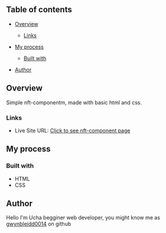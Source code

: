 ## Table of contents

- [Overview](#overview)
  - [Links](#links)
- [My process](#my-process)

  - [Built with](#built-with)

- [Author](#author)

## Overview

Simple nft-componentm, made with basic html and css.

### Links

- Live Site URL: [Click to see nft-component page](https://gwynbleidd0014.github.io/nft-preview-card-component/)

## My process

### Built with

- HTML
- CSS

## Author

Hello I'm Ucha begginer web developer, you might know me as [gwynbleidd0014]() on github
